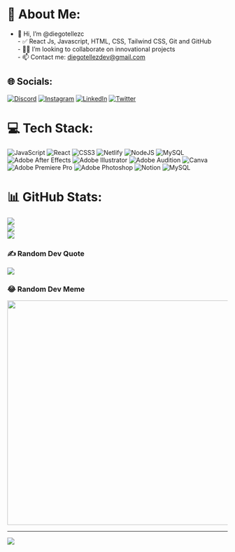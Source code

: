 # 💫 About Me:
- 👋 Hi, I’m @diegotellezc<br>- ✅ React Js, Javascript, HTML, CSS, Tailwind CSS, Git and GitHub<br>- 🧑‍💻 I’m looking to collaborate on innovational projects<br>- 📫 Contact me: diegotellezdev@gmail.com


## 🌐 Socials:
[![Discord](https://img.shields.io/badge/Discord-%237289DA.svg?logo=discord&logoColor=white)](https://discord.gg/diegotellezcontreras#5083) [![Instagram](https://img.shields.io/badge/Instagram-%23E4405F.svg?logo=Instagram&logoColor=white)](https://instagram.com/diegotellezc) [![LinkedIn](https://img.shields.io/badge/LinkedIn-%230077B5.svg?logo=linkedin&logoColor=white)](https://linkedin.com/in/diegotellezc) [![Twitter](https://img.shields.io/badge/Twitter-%231DA1F2.svg?logo=Twitter&logoColor=white)](https://twitter.com/Diegotellezcont) 

# 💻 Tech Stack:
![JavaScript](https://img.shields.io/badge/javascript-%23323330.svg?style=for-the-badge&logo=javascript&logoColor=%23F7DF1E) ![React](https://img.shields.io/badge/react-%2320232a.svg?style=for-the-badge&logo=react&logoColor=%2361DAFB) ![CSS3](https://img.shields.io/badge/css3-%231572B6.svg?style=for-the-badge&logo=css3&logoColor=white) ![Netlify](https://img.shields.io/badge/netlify-%23000000.svg?style=for-the-badge&logo=netlify&logoColor=#00C7B7) ![NodeJS](https://img.shields.io/badge/node.js-6DA55F?style=for-the-badge&logo=node.js&logoColor=white) ![MySQL](https://img.shields.io/badge/mysql-%2300f.svg?style=for-the-badge&logo=mysql&logoColor=white) ![Adobe After Effects](https://img.shields.io/badge/Adobe%20After%20Effects-9999FF.svg?style=for-the-badge&logo=Adobe%20After%20Effects&logoColor=white) ![Adobe Illustrator](https://img.shields.io/badge/adobeillustrator-%23FF9A00.svg?style=for-the-badge&logo=adobeillustrator&logoColor=white) ![Adobe Audition](https://img.shields.io/badge/Adobe%20Audition-9999FF.svg?style=for-the-badge&logo=Adobe%20Audition&logoColor=white) ![Canva](https://img.shields.io/badge/Canva-%2300C4CC.svg?style=for-the-badge&logo=Canva&logoColor=white) ![Adobe Premiere Pro](https://img.shields.io/badge/Adobe%20Premiere%20Pro-9999FF.svg?style=for-the-badge&logo=Adobe%20Premiere%20Pro&logoColor=white) ![Adobe Photoshop](https://img.shields.io/badge/adobephotoshop-%2331A8FF.svg?style=for-the-badge&logo=adobephotoshop&logoColor=white) ![Notion](https://img.shields.io/badge/Notion-%23000000.svg?style=for-the-badge&logo=notion&logoColor=white) ![MySQL](https://img.shields.io/badge/mysql-%2300f.svg?style=for-the-badge&logo=mysql&logoColor=white)
# 📊 GitHub Stats:
![](https://github-readme-stats.vercel.app/api?username=diegotellezc&theme=tokyonight&hide_border=false&include_all_commits=true&count_private=false)<br/>
![](https://github-readme-streak-stats.herokuapp.com/?user=diegotellezc&theme=tokyonight&hide_border=false)<br/>
![](https://github-readme-stats.vercel.app/api/top-langs/?username=diegotellezc&theme=tokyonight&hide_border=false&include_all_commits=true&count_private=false&layout=compact)

### ✍️ Random Dev Quote
![](https://quotes-github-readme.vercel.app/api?type=horizontal&theme=radical)

### 😂 Random Dev Meme
<img src="https://rm.up.railway.app/" width="512px"/>

---
[![](https://visitcount.itsvg.in/api?id=diegotellezc&icon=6&color=6)](https://visitcount.itsvg.in)

<!-- Proudly created with GPRM ( https://gprm.itsvg.in ) -->
